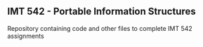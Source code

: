 ## IMT 542 - Portable Information Structures
Repository containing code and other files to complete IMT 542 assignments
